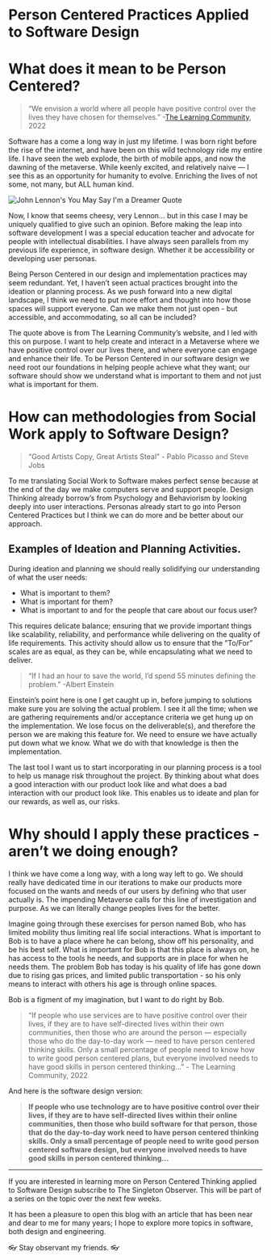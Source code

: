 # Person Centered Practices Applied to Software Design

# What does it mean to be Person Centered?

> “We envision a world where all people have positive control over the lives they have chosen for themselves.” -[The Learning Community](https://tlcpcp.com), 2022

Software has a come a long way in just my lifetime. I was born right before the rise of the internet, and have been on this wild technology ride my entire life. I have seen the web explode, the birth of mobile apps, and now the dawning of the metaverse. While keenly excited, and relatively naive — I see this as an opportunity for humanity to evolve. Enriching the lives of not some, not many, but ALL human kind. 

![John Lennon's You May Say I'm a Dreamer Quote](https://live.staticflickr.com/8167/6961001478_f4a3d81934_b.jpg)

Now, I know that seems cheesy, very Lennon… but in this case I may be uniquely qualified to give such an opinion. Before making the leap into software development I was a special education teacher and advocate for people with intellectual disabilities. I have always seen parallels from my previous life experience, in software design. Whether it be accessibility or developing user personas.

Being Person Centered in our design and implementation practices may seem redundant. Yet, I haven’t seen actual practices brought into the ideation or planning process. As we push forward into a new digital landscape, I think we need to put more effort and thought into how those spaces will support everyone. Can we make them not just open - but accessible, and accommodating, so all can be included?

The quote above is from The Learning Community’s website, and I led with this on purpose. I want to help create and interact in a Metaverse where we have positive control over our lives there, and where everyone can engage and enhance their life. To be Person Centered in our software design we need root our foundations in helping people achieve what they want; our software should show we understand what is important to them and not just what is important for them. 

# How can methodologies from Social Work apply to Software Design? 

> “Good Artists Copy, Great Artists Steal” - Pablo Picasso and Steve Jobs

To me translating Social Work to Software makes perfect sense because at the end of the day we make computers serve and support people. Design Thinking already borrow’s from Psychology and Behaviorism by looking deeply into user interactions. Personas already start to go into Person Centered Practices but I think we can do more and be better about our approach. 

## Examples of Ideation and Planning Activities.

During ideation and planning we should really solidifying our understanding of what the user needs:
- What is important to them?
- What is important for them? 
- What is important to and for the people that care about our focus user?

This requires delicate balance; ensuring that we provide important things like scalability, reliability, and performance while delivering on the quality of life requirements. This activity should allow us to ensure that the ”To/For” scales are as equal, as they can be, while encapsulating what we need to deliver.

> “If I had an hour to save the world, I’d spend 55 minutes defining the problem.” -Albert Einstein 

Einstein’s point here is one I get caught up in,  before jumping to solutions make sure you are solving the actual problem. I see it all the time; when we are gathering requirements and/or acceptance criteria we get hung up on the implementation. We lose focus on the deliverable(s), and therefore the person we are making this feature for. We need to ensure we have actually put down what we know. What we do with that knowledge is then the implementation. 

The last tool I want us to start incorporating in our planning process is a tool to help us manage risk throughout the project. By thinking about what does a good interaction with our product look like and what does a bad interaction with our product look like. This enables us to ideate and plan for our rewards, as well as, our risks. 

# Why should I apply these practices - aren’t we doing enough? 

I think we have come a long way, with a long way left to go. We should really have dedicated time in our iterations to make our products more focused on the wants and needs of our users by defining who that user actually is. The impending Metaverse calls for this line of investigation and purpose. As we can literally change peoples lives for the better. 

Imagine going through these exercises for person named Bob, who has limited mobility thus limiting real life social interactions. What is important to Bob is to have a place where he can belong, show off his personality, and be his best self. What is important for Bob is that this place is always on, he has access to the tools he needs, and supports are in place for when he needs them. The problem Bob has today is his quality of life has gone down due to rising gas prices, and limited public transportation - so his only means to interact with others his age is through online spaces. 

Bob is a figment of my imagination, but I want to do right by Bob. 

> “If people who use services are to have positive control over their lives, if they are to have self-directed lives within their own communities, then those who are around the person — especially those who do the day-to-day work — need to have person centered thinking skills. Only a small percentage of people need to know how to write good person centered plans, but everyone involved needs to have good skills in person centered thinking…” - The Learning Community, 2022

And here is the software design version: 

> **If people who use technology are to have positive control over their lives, if they are to have self-directed lives within their online communities, then those who build software for that person, those that do the day-to-day work need to have person centered thinking skills. Only a small percentage of people need to write good person centered software design, but everyone involved needs to have good skills in person centered thinking…**

---

If you are interested in learning more on Person Centered Thinking applied to Software Design subscribe to The Singleton Observer. This will be part of a series on the topic over the next few weeks.

It has been a pleasure to open this blog with an article that has been near and dear to me for many years; I hope to explore more topics in software, both design and engineering. 

👓 Stay observant my friends. 👓


